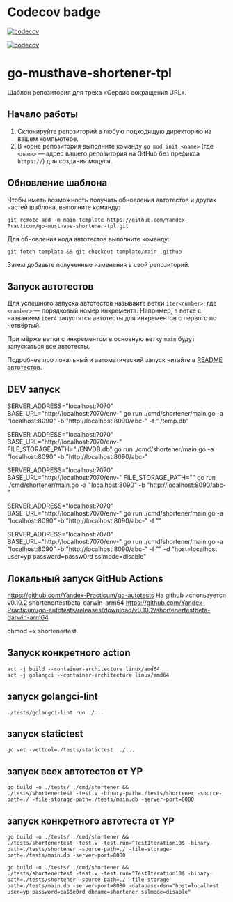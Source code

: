 # Codecov badge

[![codecov](https://codecov.io/gh/iHamsin/practicum-shortener-service/graph/badge.svg?token=Z6XZR4AYOB)](https://codecov.io/gh/iHamsin/practicum-shortener-service)


[![codecov](https://codecov.io/gh/iHamsin/practicum-shortener-service/graphs/sunburst.svg?token=Z6XZR4AYOB)](https://codecov.io/gh/iHamsin/practicum-shortener-service)


# go-musthave-shortener-tpl

Шаблон репозитория для трека «Сервис сокращения URL».

## Начало работы

1. Склонируйте репозиторий в любую подходящую директорию на вашем компьютере.
2. В корне репозитория выполните команду `go mod init <name>` (где `<name>` — адрес вашего репозитория на GitHub без префикса `https://`) для создания модуля.

## Обновление шаблона

Чтобы иметь возможность получать обновления автотестов и других частей шаблона, выполните команду:

```
git remote add -m main template https://github.com/Yandex-Practicum/go-musthave-shortener-tpl.git
```

Для обновления кода автотестов выполните команду:

```
git fetch template && git checkout template/main .github
```

Затем добавьте полученные изменения в свой репозиторий.

## Запуск автотестов

Для успешного запуска автотестов называйте ветки `iter<number>`, где `<number>` — порядковый номер инкремента. Например, в ветке с названием `iter4` запустятся автотесты для инкрементов с первого по четвёртый.

При мёрже ветки с инкрементом в основную ветку `main` будут запускаться все автотесты.

Подробнее про локальный и автоматический запуск читайте в [README автотестов](https://github.com/Yandex-Practicum/go-autotests).

## DEV запуск

SERVER_ADDRESS="localhost:7070" BASE_URL="http://localhost:7070/env-" go run ./cmd/shortener/main.go -a "localhost:8090" -b "http://localhost:8090/abc-" -f "./temp.db"

SERVER_ADDRESS="localhost:7070" BASE_URL="http://localhost:7070/env-" FILE_STORAGE_PATH="./ENVDB.db" go run ./cmd/shortener/main.go -a "localhost:8090" -b "http://localhost:8090/abc-"

SERVER_ADDRESS="localhost:7070" BASE_URL="http://localhost:7070/env-" FILE_STORAGE_PATH="" go run ./cmd/shortener/main.go -a "localhost:8090" -b "http://localhost:8090/abc-"

SERVER_ADDRESS="localhost:7070" BASE_URL="http://localhost:7070/env-" go run ./cmd/shortener/main.go -a "localhost:8090" -b "http://localhost:8090/abc-" -f ""

SERVER_ADDRESS="localhost:7070" BASE_URL="http://localhost:7070/env-" go run ./cmd/shortener/main.go -a "localhost:8090" -b "http://localhost:8090/abc-" -f "" -d "host=localhost user=yp password=passw0rd sslmode=disable"

## Локальный запуск GitHub Actions

https://github.com/Yandex-Practicum/go-autotests
На github используется v0.10.2 shortenertestbeta-darwin-arm64
https://github.com/Yandex-Practicum/go-autotests/releases/download/v0.10.2/shortenertestbeta-darwin-arm64

chmod +x shortenertest 

## Запуск конкретного action

```
act -j build --container-architecture linux/amd64
act -j golangci --container-architecture linux/amd64
```

## запуск golangci-lint
```
./tests/golangci-lint run ./...
```

## запуск statictest

```
go vet -vettool=./tests/statictest  ./...
```

## запуск всех автотестов от YP

```
go build -o ./tests/ ./cmd/shortener &&
./tests/shortenertest -test.v -binary-path=./tests/shortener -source-path=./ -file-storage-path=./tests/main.db -server-port=8080
```

## запуск конкретного автотеста от YP

```
go build -o ./tests/ ./cmd/shortener &&
./tests/shortenertest -test.v -test.run=^TestIteration10$ -binary-path=./tests/shortener -source-path=./ -file-storage-path=./tests/main.db -server-port=8080
```

```
go build -o ./tests/ ./cmd/shortener &&
./tests/shortenertest -test.v -test.run=^TestIteration10$ -binary-path=./tests/shortener -source-path=./ -file-storage-path=./tests/main.db -server-port=8080 -database-dsn="host=localhost user=yp password=pa$$e0rd dbname=shortener sslmode=disable"
```